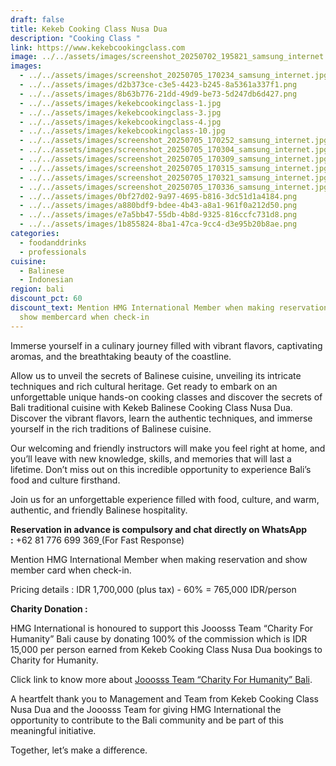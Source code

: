 ```yaml
---
draft: false
title: Kekeb Cooking Class Nusa Dua
description: "Cooking Class "
link: https://www.kekebcookingclass.com
image: ../../assets/images/screenshot_20250702_195821_samsung_internet.jpg
images:
  - ../../assets/images/screenshot_20250705_170234_samsung_internet.jpg
  - ../../assets/images/d2b373ce-c3e5-4423-b245-8a5361a337f1.png
  - ../../assets/images/8b63b776-21dd-49d9-be73-5d247db6d427.png
  - ../../assets/images/kekebcookingclass-1.jpg
  - ../../assets/images/kekebcookingclass-3.jpg
  - ../../assets/images/kekebcookingclass-4.jpg
  - ../../assets/images/kekebcookingclass-10.jpg
  - ../../assets/images/screenshot_20250705_170252_samsung_internet.jpg
  - ../../assets/images/screenshot_20250705_170304_samsung_internet.jpg
  - ../../assets/images/screenshot_20250705_170309_samsung_internet.jpg
  - ../../assets/images/screenshot_20250705_170315_samsung_internet.jpg
  - ../../assets/images/screenshot_20250705_170321_samsung_internet.jpg
  - ../../assets/images/screenshot_20250705_170336_samsung_internet.jpg
  - ../../assets/images/0bf27d02-9a97-4695-b816-3dc51d1a4184.png
  - ../../assets/images/a880bdf9-bdee-4b43-a8a1-961f0a212d50.png
  - ../../assets/images/e7a5bb47-55db-4b8d-9325-816ccfc731d8.png
  - ../../assets/images/1b855824-8ba1-47ca-9cc4-d3e95b20b8ae.png
categories:
  - foodanddrinks
  - professionals
cuisine:
  - Balinese
  - Indonesian
region: bali
discount_pct: 60
discount_text: Mention HMG International Member when making reservations and
  show membercard when check-in
---
```

Immerse yourself in a culinary journey filled with vibrant flavors, captivating aromas, and the breathtaking beauty of the coastline.

Allow us to unveil the secrets of Balinese cuisine, unveiling its intricate techniques and rich cultural heritage. Get ready to embark on an unforgettable unique hands-on cooking classes and discover the secrets of Bali traditional cuisine with Kekeb Balinese Cooking Class Nusa Dua. Discover the vibrant flavors, learn the authentic techniques, and immerse yourself in the rich traditions of Balinese cuisine.

Our welcoming and friendly instructors will make you feel right at home, and you’ll leave with new knowledge, skills, and memories that will last a lifetime. Don’t miss out on this incredible opportunity to experience Bali’s food and culture firsthand.

Join us for an unforgettable experience filled with food, culture, and warm, authentic, and friendly Balinese hospitality.

**Reservation in advance is compulsory and chat directly on WhatsApp :** +62 81 776 699 369[ ](https://wa.me/6287761556688)(For Fast Response)

Mention HMG International Member when making reservation and show member card when check-in.

Pricing details : IDR 1,700,000 (plus tax) - 60% = 765,000 IDR/person

**Charity Donation :**

HMG International is honoured to support this Jooosss Team “Charity For Humanity” Bali cause by donating 100% of the commission which is IDR 15,000 per person earned from Kekeb Cooking Class Nusa Dua bookings to Charity for Humanity.

Click link to know more about [Jooosss Team “Charity For Humanity” Bali](https://hmginternational.com/collaborations/jooosss_team_charity_for_humanity_bali/).[](https://hmginternational.com/collaborations/jooosss_team_charity_for_humanity_bali/)

[](https://hmginternational.com/collaborations/jooosss_team_charity_for_humanity_bali/)A heartfelt thank you to Management and Team from Kekeb Cooking Class Nusa Dua and the Jooosss Team for giving HMG International the opportunity to contribute to the Bali community and be part of this meaningful initiative.

Together, let’s make a difference.
